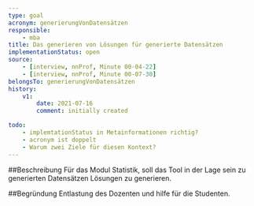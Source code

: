 ```yaml
---
type: goal
acronym: generierungVonDatensätzen
responsible:
    - mba
title: Das generieren von Lösungen für generierte Datensätzen
implementationStatus: open
source:
    - [interview, nnProf, Minute 00-04-22]
    - [interview, nnProf, Minute 00-07-30]
belongsTo: generierungVonDatensätzen
history:
    v1:
        date: 2021-07-16
        comment: initially created

todo:
    - implemtationStatus in Metainformationen richtig?
    - acronym ist doppelt
    - Warum zwei Ziele für diesen Kontext?
---
```


##Beschreibung
Für das Modul Statistik, soll das Tool in der Lage sein zu generierten Datensätzen Lösungen zu generieren.

##Begründung
Entlastung des Dozenten und hilfe für die Studenten. 
